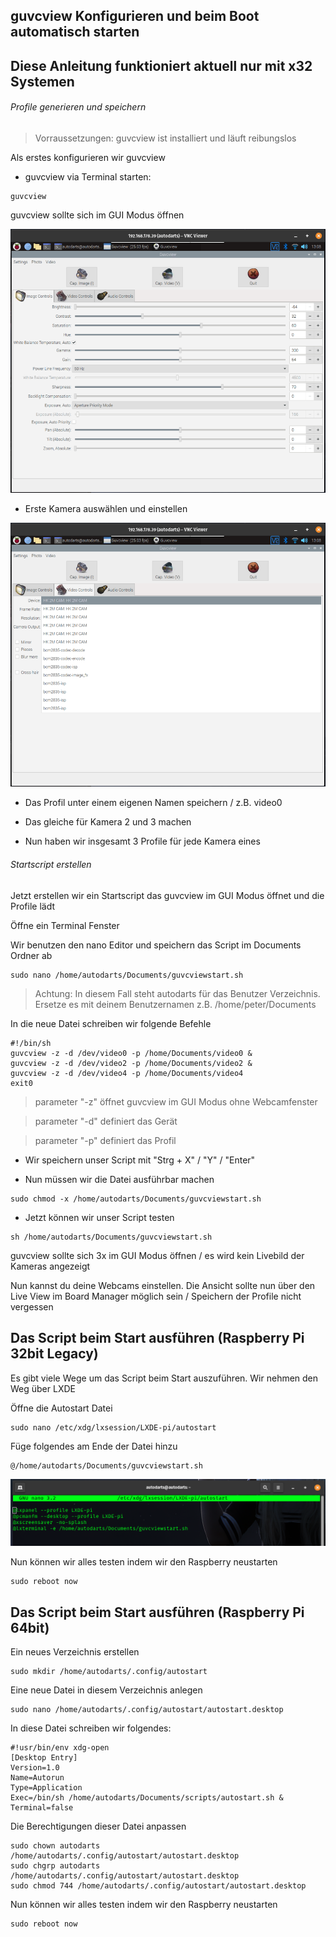 ## guvcview Konfigurieren und beim Boot automatisch starten
## Diese Anleitung funktioniert aktuell nur mit x32 Systemen

###### Profile generieren und speichern

> Vorraussetzungen:
> guvcview ist installiert und läuft reibungslos

Als erstes konfigurieren wir guvcview

+ guvcview via Terminal starten:

```
guvcview
```

guvcview sollte sich im GUI Modus öffnen

![](https://github.com/SteveMutter/autodarts-Community-Docs/blob/main/source/image11.png)

+ Erste Kamera auswählen und einstellen

![](https://github.com/SteveMutter/autodarts-Community-Docs/blob/main/source/image12.png)

+ Das Profil unter einem eigenen Namen speichern / z.B. video0

+ Das gleiche für Kamera 2 und 3 machen

+ Nun haben wir insgesamt 3 Profile für jede Kamera eines

###### Startscript erstellen

Jetzt erstellen wir ein Startscript das guvcview im GUI Modus öffnet und die Profile lädt

Öffne ein Terminal Fenster


Wir benutzen den nano Editor und speichern das Script im Documents Ordner ab

```
sudo nano /home/autodarts/Documents/guvcviewstart.sh
```
> Achtung: In diesem Fall steht autodarts für das Benutzer Verzeichnis. Ersetze es mit deinem Benutzernamen z.B. /home/peter/Documents

 In die neue Datei schreiben wir folgende Befehle
```
#!/bin/sh
guvcview -z -d /dev/video0 -p /home/Documents/video0 &
guvcview -z -d /dev/video2 -p /home/Documents/video2 &
guvcview -z -d /dev/video4 -p /home/Documents/video4
exit0
```

> parameter "-z" öffnet guvcview im GUI Modus ohne Webcamfenster

> parameter "-d" definiert das Gerät

> parameter "-p" definiert das Profil

+ Wir speichern unser Script mit "Strg + X" / "Y" / "Enter"

+ Nun müssen wir die Datei ausführbar machen
```
sudo chmod -x /home/autodarts/Documents/guvcviewstart.sh
```

+ Jetzt können wir unser Script testen
```
sh /home/autodarts/Documents/guvcviewstart.sh
```

guvcview sollte sich 3x im GUI Modus öffnen / es wird kein Livebild der Kameras angezeigt

Nun kannst du deine Webcams einstellen. Die Ansicht sollte nun über den Live View im Board Manager möglich sein / Speichern der Profile nicht vergessen


## Das Script beim Start ausführen (Raspberry Pi 32bit Legacy)

Es gibt viele Wege um das Script beim Start auszuführen. Wir nehmen den Weg über LXDE

Öffne die Autostart Datei
```
sudo nano /etc/xdg/lxsession/LXDE-pi/autostart
```

Füge folgendes am Ende der Datei hinzu
```
@/home/autodarts/Documents/guvcviewstart.sh
```

![](https://github.com/SteveMutter/autodarts-Community-Docs/blob/main/source/image13.png)

Nun können wir alles testen indem wir den Raspberry neustarten

```
sudo reboot now
```

## Das Script beim Start ausführen (Raspberry Pi 64bit)

Ein neues Verzeichnis erstellen
```
sudo mkdir /home/autodarts/.config/autostart
```

Eine neue Datei in diesem Verzeichnis anlegen
```
sudo nano /home/autodarts/.config/autostart/autostart.desktop
```

In diese Datei schreiben wir folgendes:
```
#!usr/bin/env xdg-open
[Desktop Entry]
Version=1.0
Name=Autorun
Type=Application
Exec=/bin/sh /home/autodarts/Documents/scripts/autostart.sh &
Terminal=false
```

Die Berechtigungen dieser Datei anpassen
```
sudo chown autodarts /home/autodarts/.config/autostart/autostart.desktop
sudo chgrp autodarts /home/autodarts/.config/autostart/autostart.desktop
sudo chmod 744 /home/autodarts/.config/autostart/autostart.desktop
```

Nun können wir alles testen indem wir den Raspberry neustarten

```
sudo reboot now
```